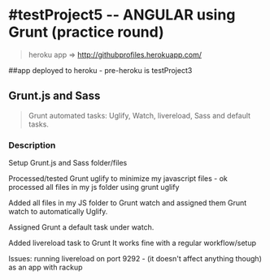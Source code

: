 #testProject5  -- ANGULAR using Grunt (practice round)
=====================================================

 > heroku app => http://githubprofiles.herokuapp.com/

##app deployed to heroku - pre-heroku is testProject3

## Grunt.js and Sass

> Grunt automated tasks: Uglify, Watch, livereload, Sass and default tasks.


### Description


Setup Grunt.js and Sass folder/files

Processed/tested Grunt uglify to minimize my javascript files - ok
  processed all files in my js folder using grunt uglify

Added all files in my JS folder to Grunt watch and assigned them
Grunt watch to automatically Uglify.

Assigned Grunt a default task under watch.

Added livereload task to Grunt
  It works fine with a regular workflow/setup
 
 Issues: running livereload on port 9292 - (it doesn't affect anything though)
          as an app with rackup
